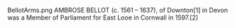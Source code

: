 BellotArms.png AMBROSE BELLOT (c. 1561 – 1637), of Downton[1] in Devon was a Member of Parliament for East Looe in Cornwall in 1597.[2]
